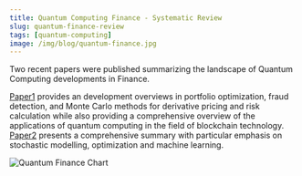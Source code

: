 ```yaml
---
title: Quantum Computing Finance - Systematic Review
slug: quantum-finance-review
tags: [quantum-computing]
image: /img/blog/quantum-finance.jpg
---
```


Two recent papers were published summarizing the landscape of Quantum Computing developments in Finance.<!--truncate-->

[Paper1](https://arxiv.org/abs/2307.01155) provides an development overviews in portfolio optimization, fraud detection, and Monte Carlo methods for derivative pricing and risk calculation while also providing a comprehensive overview of the applications of quantum computing in the field of blockchain technology. [Paper2](https://www.nature.com/articles/s42254-023-00603-1) presents a comprehensive summary with particular emphasis on stochastic modelling, optimization and machine learning.

![Quantum Finance Chart](/img/blog/quantum-finance.jpg)